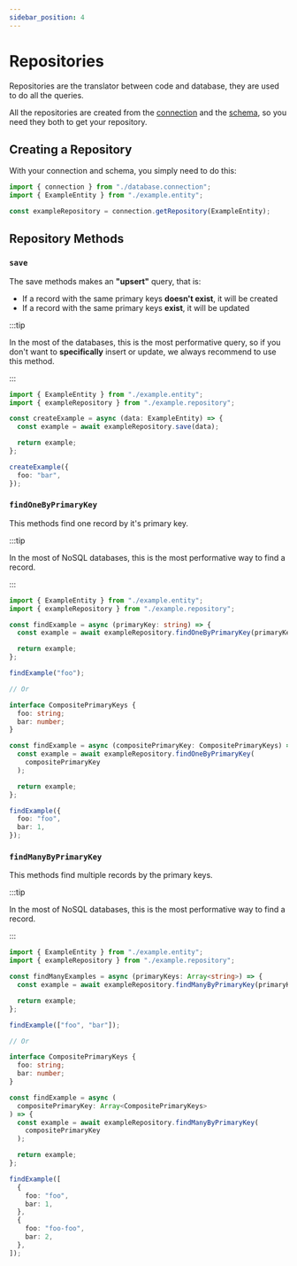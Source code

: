 ```yaml
---
sidebar_position: 4
---
```


# Repositories

Repositories are the translator between code and database, they are used to do all the queries.

All the repositories are created from the [connection](./connections) and the [schema](./schemas), so you need they both to get your repository.

## Creating a Repository

With your connection and schema, you simply need to do this:

```ts
import { connection } from "./database.connection";
import { ExampleEntity } from "./example.entity";

const exampleRepository = connection.getRepository(ExampleEntity);
```

## Repository Methods

### `save`

The save methods makes an **"upsert"** query, that is:

- If a record with the same primary keys **doesn't exist**, it will be created
- If a record with the same primary keys **exist**, it will be updated

:::tip

In the most of the databases, this is the most performative query, so if you don't want to **specifically** insert or update, we always recommend to use this method.

:::

```ts
import { ExampleEntity } from "./example.entity";
import { exampleRepository } from "./example.repository";

const createExample = async (data: ExampleEntity) => {
  const example = await exampleRepository.save(data);

  return example;
};

createExample({
  foo: "bar",
});
```

### `findOneByPrimaryKey`

This methods find one record by it's primary key.

:::tip

In the most of NoSQL databases, this is the most performative way to find a record.

:::

```ts
import { ExampleEntity } from "./example.entity";
import { exampleRepository } from "./example.repository";

const findExample = async (primaryKey: string) => {
  const example = await exampleRepository.findOneByPrimaryKey(primaryKey);

  return example;
};

findExample("foo");

// Or

interface CompositePrimaryKeys {
  foo: string;
  bar: number;
}

const findExample = async (compositePrimaryKey: CompositePrimaryKeys) => {
  const example = await exampleRepository.findOneByPrimaryKey(
    compositePrimaryKey
  );

  return example;
};

findExample({
  foo: "foo",
  bar: 1,
});
```

### `findManyByPrimaryKey`

This methods find multiple records by the primary keys.

:::tip

In the most of NoSQL databases, this is the most performative way to find a record.

:::

```ts
import { ExampleEntity } from "./example.entity";
import { exampleRepository } from "./example.repository";

const findManyExamples = async (primaryKeys: Array<string>) => {
  const example = await exampleRepository.findManyByPrimaryKey(primaryKeys);

  return example;
};

findExample(["foo", "bar"]);

// Or

interface CompositePrimaryKeys {
  foo: string;
  bar: number;
}

const findExample = async (
  compositePrimaryKey: Array<CompositePrimaryKeys>
) => {
  const example = await exampleRepository.findManyByPrimaryKey(
    compositePrimaryKey
  );

  return example;
};

findExample([
  {
    foo: "foo",
    bar: 1,
  },
  {
    foo: "foo-foo",
    bar: 2,
  },
]);
```
